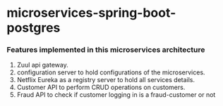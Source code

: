 # microservices-spring-boot-postgres

### Features implemented in this microservices architecture

1. Zuul api gateway.
2. configuration server to hold configurations of the microservices.
3. Netflix Eureka as a registry server to hold all services details.
4. Customer API to perform CRUD operations on customers.
5. Fraud API to check if customer logging in is a fraud-customer or not
